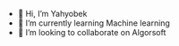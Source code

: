 - 👋 Hi, I’m Yahyobek
- 🌱 I’m currently learning Machine learning
- 💞️ I’m looking to collaborate on Algorsoft

<!---
bahodirov07uz/bahodirov07uz is a ✨ special ✨ repository because its `README.md` (this file) appears on your GitHub profile.
You can click the Preview link to take a look at your changes.
--->
